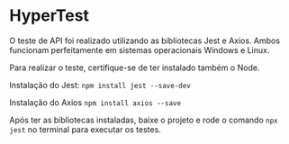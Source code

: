 # HyperTest

O teste de API foi realizado utilizando as bibliotecas Jest e Axios. Ambos funcionam perfeitamente em sistemas operacionais Windows e Linux.

Para realizar o teste, certifique-se de ter instalado também o Node.

Instalação do Jest:
`npm install jest --save-dev`

Instalação do Axios
`npm install axios --save`

Após ter as bibliotecas instaladas, baixe o projeto e rode o comando `npx jest` no terminal para executar os testes.
